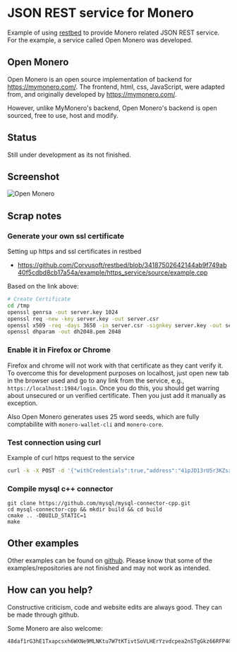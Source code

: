 # JSON REST service for Monero

Example of using [restbed](https://github.com/Corvusoft/restbed/) to provide Monero related JSON REST service.
For the example, a service called Open Monero was developed.

##  Open Monero 

Open Monero is an open source implementation of backend for
https://mymonero.com/. The frontend, html, css, JavaScript, were adapted
from, and originally developed by https://mymonero.com/. 

However, unlike MyMonero's backend, Open Monero's backend is open sourced, free
to use, host and modify. 

##  Status

Still under development as its not finished.

## Screenshot

![Open Monero](https://raw.githubusercontent.com/moneroexamples/restbed-xmr/master/screenshot/screen1.png)

## Scrap notes

### Generate your own ssl certificate 
 
Setting up https and ssl certificates in restbed
 - https://github.com/Corvusoft/restbed/blob/34187502642144ab9f749ab40f5cdbd8cb17a54a/example/https_service/source/example.cpp

Based on the link above:
 
```bash
# Create Certificate
cd /tmp
openssl genrsa -out server.key 1024
openssl req -new -key server.key -out server.csr
openssl x509 -req -days 3650 -in server.csr -signkey server.key -out server.crt
openssl dhparam -out dh2048.pem 2048
```

### Enable it in Firefox or Chrome

Firefox and chrome will not work with that certificate as they cant verify it. 
To overcome this for development purposes on localhost, just open new tab in the browser used
and go to any link from the service, e.g., `https://localhost:1984/login`. Once you do this,
you should get warring about unsecured or un verified certificate. Then you just add it manually
as exception.

Also Open Monero generates uses 25 word seeds, which are fully comptabilite with `monero-wallet-cli`
and `monero-core`.
 
### Test connection using curl

Example of curl https request to the service

```bash
curl -k -X POST -d '{"withCredentials":true,"address":"41pJD13rU5r3KZsxzS65tL9zLMpZZCer8aWSi7wj8Xm99BAgXthcj2wgazxdTX9auFAmp3czfJUGH2S3UJfLwDWXUxc3ooC","view_key":"06d1f0f0fd766c75b52b9c597592d06f4bca5cd6dcd3e9bf1859bc78d0d5f80e","create_account":true}' https://localhost:1984/login
```

### Compile mysql c++ connector 
```
git clone https://github.com/mysql/mysql-connector-cpp.git
cd mysql-connector-cpp && mkdir build && cd build 
cmake .. -DBUILD_STATIC=1
make
```


## Other examples

Other examples can be found on  [github](https://github.com/moneroexamples?tab=repositories).
Please know that some of the examples/repositories are not
finished and may not work as intended.

## How can you help?

Constructive criticism, code and website edits are always good. They can be made through github.

Some Monero are also welcome:
```
48daf1rG3hE1Txapcsxh6WXNe9MLNKtu7W7tKTivtSoVLHErYzvdcpea2nSTgGkz66RFP4GKVAsTV14v6G3oddBTHfxP6tU
```
